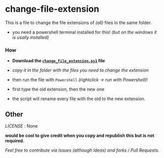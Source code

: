 <!-- written by Shadowdara -->
<!-- https://github.com/weuritz8u/change-file-extension -->

# change-file-extension

This is a file to change the file extensions of *(all)* files in the same folder.

- you need a powershell terminal installed for this! *(but on the windows it is usally installed)*

### How

- **Download the [`change_file_extension.ps1`](change_file_extension.ps1) file**

- *copy it in the folder with the files you need to change the extension*

- then run the file with `Powershell` *(rightclick -> run with Powershell)*!

- first type the old extension, then the new one

- the script will rename every file with the old to the new extension.

## Other

*LICENSE* : None

**would be cool to give credit when you copy and republish this but is not required.**

*Feel free to contribute via Issues (although Ideas) and forks / Pull Requests.*
